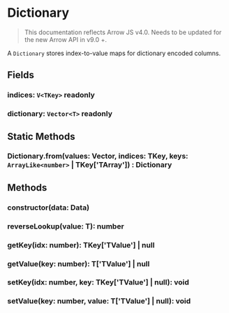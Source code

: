 # Dictionary

> This documentation reflects Arrow JS v4.0. Needs to be updated for the new Arrow API in v9.0 +.

A `Dictionary` stores index-to-value maps for dictionary encoded columns.

## Fields

### indices: `V<TKey>` readonly

### dictionary: `Vector<T>` readonly

## Static Methods

### Dictionary.from(values: Vector, indices: TKey, keys: `ArrayLike<number>` | TKey['TArray']) : Dictionary

## Methods

### constructor(data: Data)

### reverseLookup(value: T): number

### getKey(idx: number): TKey['TValue'] | null

### getValue(key: number): T['TValue'] | null

### setKey(idx: number, key: TKey['TValue'] | null): void

### setValue(key: number, value: T['TValue'] | null): void
